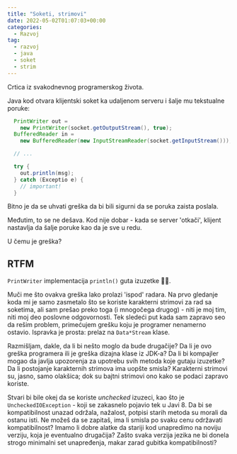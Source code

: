 ```yaml
---
title: "Soketi, strimovi"
date: 2022-05-02T01:07:03+00:00
categories:
  - Razvoj
tag:
  - razvoj
  - java
  - soket
  - strim
---
```


Crtica iz svakodnevnog programerskog života.

<!--more-->

Java kod otvara klijentski soket ka udaljenom serveru i šalje mu tekstualne poruke:

```java
  PrintWriter out =
    new PrintWriter(socket.getOutputStream(), true);
  BufferedReader in =
    new BufferedReader(new InputStreamReader(socket.getInputStream()));

  // ...

  try {
    out.println(msg);
  } catch (Exceptio e) {
    // important!
  }
```

Bitno je da se uhvati greška da bi bili sigurni da se poruka zaista poslala.

Međutim, to se ne dešava. Kod nije dobar - kada se server 'otkači', klijent nastavlja da šalje poruke kao da je sve u redu.

U čemu je greška?

## RTFM

`PrintWriter` implementacija `println()` guta izuzetke 🤷‍♂️.

Muči me što ovakva greška lako prolazi 'ispod' radara. Na prvo gledanje koda mi je samo zasmetalo što se koriste karakterni strimovi za rad sa soketima, ali sam prešao preko toga (i mnogočega drugog) - niti je moj tim, niti moj deo poslovne odgovornosti. Tek sledeći put kada sam zapravo seo da rešim problem, primećujem grešku koju je programer nenamerno ostavio. Ispravka je prosta: prelaz na `Data*Stream` klase.

Razmišljam, dakle, da li bi nešto moglo da bude drugačije? Da li je ovo greška programera ili je greška dizajna klase iz JDK-a? Da li bi kompajler mogao da javlja upozorenja za upotrebu svih metoda koje gutaju izuzetke? Da li postojanje karakternih strimova ima uopšte smisla? Karakterni strimovi su, jasno, samo olakšica; dok su bajtni strimovi ono kako se podaci zapravo koriste.

Stvari bi bile okej da se koriste _unchecked_ izuzeci, kao što je `UncheckedIOException` - koji se zakasnelo pojavio tek u Javi 8. Da bi se kompatibilnost unazad održala, nažalost, potpisi starih metoda su morali da ostanu isti. Ne možeš da se zapitaš, ima li smisla po svaku cenu održavati kompatibilnost? Imamo li dobre alatke da stariji kod unapredimo na noviju verziju, koja je eventualno drugačija? Zašto svaka verzija jezika ne bi donela strogo minimalni set unapređenja, makar zarad gubitka kompatibilnosti?